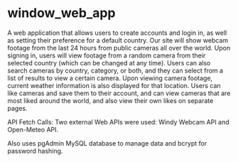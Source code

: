 # window_web_app
A web application that allows users to create accounts and login in, as well as setting their preference for a default country. Our site will show webcam footage from the last 24 hours from public cameras all over the world. Upon signing in, users will view footage from a random camera from their selected country (which can be changed at any time). Users can also search cameras by country, category, or both, and they can select from a list of results to view a certain camera. Upon viewing camera footage, current weather information is also displayed for that location. Users can like cameras and save them to their account, and can view cameras that are most liked around the world, and also view their own likes on separate pages. 

API Fetch Calls: 
Two external Web APIs were used: Windy Webcam API and Open-Meteo API.

Also uses pgAdmin MySQL database to manage data and bcrypt for password hashing.

